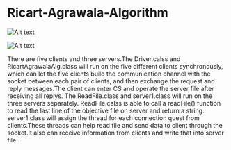 # Ricart-Agrawala-Algorithm


![Alt text](https://github.com/cai866/Ricart-Agrawala-Algorithm-/blob/master/project%20description/picture1.png)

![Alt text](https://github.com/cai866/Ricart-Agrawala-Algorithm-/blob/master/project%20description/picture2.png)



There are five clients and three servers.The Driver.calss and RicartAgrawalaAlg.class will run on the five different clients synchronously, which can let the five clients build the communication channel with the socket between each pair of clients, and then exchange the request and reply messages.The client can enter CS and operate the server file after receiving all replys.
The ReadFile.class and server1.class will run on the three servers separately. ReadFile.calss is able to call a readFile() function to read the last line of the objective file on server and return a string. server1.class will assign the thread for each connection quest from clients.These threads can help read file and send data to client through the socket.It also can receive information from clients and write that into server file.
